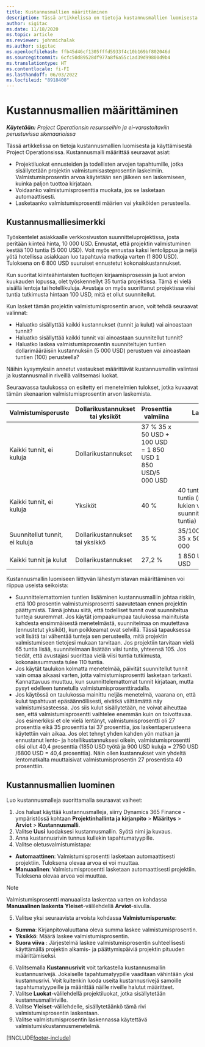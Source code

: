 ```yaml
---
title: Kustannusmallien määrittäminen
description: Tässä artikkelissa on tietoja kustannusmallien luomisesta ja käyttämisestä Project Operationsissa.
author: sigitac
ms.date: 11/18/2020
ms.topic: article
ms.reviewer: johnmichalak
ms.author: sigitac
ms.openlocfilehash: ffb45d46cf1305fffd5933f4c10b169bf802046d
ms.sourcegitcommit: 6cfc50d89528df977a8f6a55c1ad39d99800d9b4
ms.translationtype: HT
ms.contentlocale: fi-FI
ms.lasthandoff: 06/03/2022
ms.locfileid: "8918400"
---
```

# <a name="set-up-cost-templates"></a>Kustannusmallien määrittäminen

_**Käytetään:** Project Operationsin resursseihin ja ei-varastoitaviin perustuvissa skenaarioissa_


Tässä artikkelissa on tietoja kustannusmallien luomisesta ja käyttämisestä Project Operationsissa. Kustannusmalli määrittää seuraavat asiat:

- Projektiluokat ennusteiden ja todellisten arvojen tapahtumille, jotka sisällytetään projektin valmistumisasteprosentin laskelmiin. Valmistumisprosentin arvoa käytetään sen jälkeen sen laskemiseen, kuinka paljon tuottoa kirjataan.
- Voidaanko valmistumisprosenttia muokata, jos se lasketaan automaattisesti.
- Lasketaanko valmistumisprosentti määrien vai yksiköiden perusteella.

## <a name="cost-template-example"></a>Kustannusmalliesimerkki

Työskentelet asiakkaalle verkkosivuston suunnitteluprojektissa, josta peritään kiinteä hinta, 10 000 USD. Ennustat, että projektin valmistuminen kestää 100 tuntia (5 000 USD). Voit myös ennustaa kaksi lentolippua ja neljä yötä hotellissa asiakkaan luo tapahtuvia matkoja varten (1 800 USD). Tuloksena on 6 800 USD suuruiset ennustetut kokonaiskustannukset.

Kun suoritat kiinteähintaisten tuottojen kirjaamisprosessin ja luot arvion kuukauden lopussa, olet työskennellyt 35 tuntia projektissa. Tämä ei vielä sisällä lentoja tai hotellikuluja. Avustaja on myös suorittanut projektissa viisi tuntia tutkimusta hintaan 100 USD, mitä et ollut suunnitellut.

Kun lasket tämän projektin valmistumisprosentin arvon, voit tehdä seuraavat valinnat:

- Haluatko sisällyttää kaikki kustannukset (tunnit ja kulut) vai ainoastaan tunnit?
- Haluatko sisällyttää kaikki tunnit vai ainoastaan suunnitellut tunnit?
- Haluatko laskea valmistumisprosentin suunniteltujen tuntien dollarimääräisiin kustannuksiin (5 000 USD) perustuen vai ainoastaan tuntien (100) perusteella?

Näihin kysymyksiin annetut vastaukset määrittävät kustannusmallin valintasi ja kustannusmallin riveillä valitsemasi luokat.

Seuraavassa taulukossa on esitetty eri menetelmien tulokset, jotka kuvaavat tämän skenaarion valmistumisprosentin arvon laskemista.

| Valmistumisperuste | Dollarikustannukset tai yksiköt | Prosenttia valmiina | Laskenta |
| --- | --- | --- | --- |
| Kaikki tunnit, ei kuluja | Dollarikustannukset | 37 % 35 x 50 USD + 100 USD = 1 850 USD 1 850 USD/5 000 USD |
| Kaikki tunnit, ei kuluja | Yksiköt | 40 % | 40 tuntia / 100 tuntia (mukaan lukien viisi suunnittelematonta tuntia) |
| Suunnitellut tunnit, ei kuluja | Dollarikustannukset tai yksikkö | 35 % | 35/100 tuntia tai 35 x 50 USD/5 000 |
| Kaikki tunnit ja kulut | Dollarikustannukset | 27,2 % | 1 850 USD / 6 800 USD |

Kustannusmallin luomiseen liittyvän lähestymistavan määrittäminen voi riippua useista seikoista:

- Suunnittelemattomien tuntien lisääminen kustannusmalliin johtaa riskiin, että 100 prosentin valmistumisprosentti saavutetaan ennen projektin päättymistä. Tämä johtuu siitä, että todelliset tunnit ovat suunniteltua tunteja suuremmat. Jos käytät jompaakumpaa taulukossa mainituista kahdesta ensimmäisestä menetelmästä, suunnitelmaa on muutettava (ennustetut yksiköt), kun poikkeamat ovat selvillä. Tässä tapauksessa voit lisätä tai vähentää tunteja sen perusteella, mitä projektin valmistumiseen tietojesi mukaan tarvitaan. Jos projektiin tarvitaan vielä 65 tuntia lisää, suunnitelmaan lisätään viisi tuntia, yhteensä 105. Jos tiedät, että avustajasi suorittaa vielä viisi tuntia tutkimusta, kokonaissummasta tulee 110 tuntia.
- Jos käytät taulukon kolmatta menetelmää, päivität suunnitellut tunnit vain omaa aikaasi varten, jotta valmistumisprosentti lasketaan tarkasti. Kannattavuus muuttuu, kun suunnittelemattomat tunnit kirjataan, mutta pysyt edelleen tunnetulla valmistumisprosenttiradalla.
- Jos käytössä on taulukossa mainittu neljäs menetelmä, vaarana on, että kulut tapahtuvat epäsäännöllisesti, eivätkä välttämättä näy valmistumisasteessa. Jos siis kulut sisällytetään, ne voivat aiheuttaa sen, että valmistumisprosentti vaihtelee enemmän kuin on toivottavaa. Jos esimerkiksi et ole vielä lentänyt, valmistumisprosentti oli 27 prosenttia eikä 35 prosenttia tai 37 prosenttia, jos laskentaperusteena käytettiin vain aikaa. Jos olet tehnyt yhden kahden yön matkan ja ennustanut lento- ja hotellikustannuksesi oikein, valmistumisprosentti olisi ollut 40,4 prosenttia (1850 USD työtä ja 900 USD kuluja = 2750 USD /6800 USD = 40,4 prosenttia). Näin ollen kustannukset vain yhdeltä lentomatkalta muuttaisivat valmistumisprosentin 27 prosentista 40 prosenttiin.

## <a name="create-cost-templates"></a>Kustannusmallien luominen
Luo kustannusmalleja suorittamalla seuraavat vaiheet:

1. Jos haluat käyttää kustannusmalleja, siirry Dynamics 365 Finance -ympäristössä kohtaan **Projektinhallinta ja kirjanpito** > **Määritys** > **Arviot** > **Kustannusmalli**.
2. Valitse **Uusi** luodaksesi kustannusmallin. Syötä nimi ja kuvaus.
3. Anna kustannusrivin tunnus kullekin tapahtumatyypille.
4. Valitse oletusvalmistumistapa:

  - **Automaattinen**: Valmistumisprosentti lasketaan automaattisesti projektiin. Tuloksena olevaa arvoa ei voi muuttaa.
  - **Manuaalinen**: Valmistumisprosentti lasketaan automaattisesti projektiin. Tuloksena olevaa arvoa voi muuttaa.

  > [!NOTE]
  > Valmistumisprosentti manuaalista laskentaa varten on kohdassa **Manuaalinen laskenta** **Yleiset**-välilehdellä **Arviot**-sivulla.

5. Valitse yksi seuraavista arvoista kohdassa **Valmistumisperuste**:

  - **Summa**: Kirjanpitovaluuttana oleva summa laskee valmistumisprosentin.
  - **Yksikkö**: Määrä laskee valmistumisprosentin.
  - **Suora viiva** : Järjestelmä laskee valmistumisprosentin suhteellisesti käyttämällä projektin alkamis- ja päättymispäiviä projektin pituuden määrittämiseksi.

6. Valitsemalla **Kustannusrivit** voit tarkastella kustannusmallin kustannusrivejä. Jokaiselle tapahtumatyypille vaaditaan vähintään yksi kustannusrivi. Voit kuitenkin luoda useita kustannusrivejä samoille tapahtumatyypeille ja määrittää näille riveille halutut määritteet.
7. Valitse **Luokat**-välilehdellä projektiluokat, jotka sisällytetään kustannusmalliriville.
8. Valitse **Yleiset**-välilehdelle, sisällytetäänkö tämä rivi valmistumisprosentin laskentaan.
9. Valitse valmistumisprosentin laskennassa käytettävä valmistumiskustannusmenetelmä.


[!INCLUDE[footer-include](../includes/footer-banner.md)]